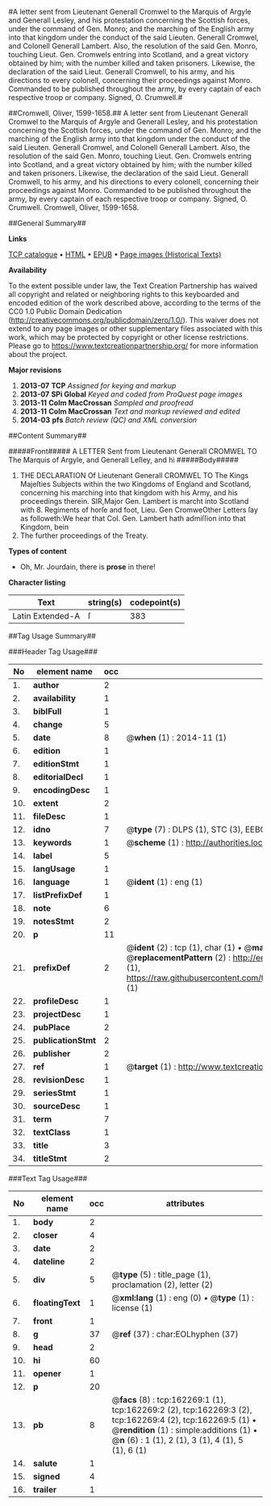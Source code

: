 #A letter sent from Lieutenant Generall Cromwel to the Marquis of Argyle and Generall Lesley, and his protestation concerning the Scottish forces, under the command of Gen. Monro; and the marching of the English army into that kingdom under the conduct of the said Lieuten. Generall Cromwel, and Colonell Generall Lambert. Also, the resolution of the said Gen. Monro, touching Lieut. Gen. Cromwels entring into Scotland, and a great victory obtained by him; with the number killed and taken prisoners. Likewise, the declaration of the said Lieut. Generall Cromwell, to his army, and his directions to every colonell, concerning their proceedings against Monro. Commanded to be published throughout the army, by every captain of each respective troop or company. Signed, O. Crumwell.#

##Cromwell, Oliver, 1599-1658.##
A letter sent from Lieutenant Generall Cromwel to the Marquis of Argyle and Generall Lesley, and his protestation concerning the Scottish forces, under the command of Gen. Monro; and the marching of the English army into that kingdom under the conduct of the said Lieuten. Generall Cromwel, and Colonell Generall Lambert. Also, the resolution of the said Gen. Monro, touching Lieut. Gen. Cromwels entring into Scotland, and a great victory obtained by him; with the number killed and taken prisoners. Likewise, the declaration of the said Lieut. Generall Cromwell, to his army, and his directions to every colonell, concerning their proceedings against Monro. Commanded to be published throughout the army, by every captain of each respective troop or company. Signed, O. Crumwell.
Cromwell, Oliver, 1599-1658.

##General Summary##

**Links**

[TCP catalogue](http://www.ota.ox.ac.uk/tcp/)  • 
[HTML](http://tei.it.ox.ac.uk/tcp/Texts-HTML/free/A80/A80937.html)  • 
[EPUB](http://tei.it.ox.ac.uk/tcp/Texts-EPUB/free/A80/A80937.epub) • 
[Page images (Historical Texts)](https://historicaltexts.jisc.ac.uk/eebo-99872288e)

**Availability**

To the extent possible under law, the Text Creation Partnership has waived all copyright and related or neighboring rights to this keyboarded and encoded edition of the work described above, according to the terms of the CC0 1.0 Public Domain Dedication (http://creativecommons.org/publicdomain/zero/1.0/). This waiver does not extend to any page images or other supplementary files associated with this work, which may be protected by copyright or other license restrictions. Please go to https://www.textcreationpartnership.org/ for more information about the project.

**Major revisions**

1. __2013-07__ __TCP__ *Assigned for keying and markup*
1. __2013-07__ __SPi Global__ *Keyed and coded from ProQuest page images*
1. __2013-11__ __Colm MacCrossan__ *Sampled and proofread*
1. __2013-11__ __Colm MacCrossan__ *Text and markup reviewed and edited*
1. __2014-03__ __pfs__ *Batch review (QC) and XML conversion*

##Content Summary##

#####Front#####
A LETTER Sent from Lieutenant Generall CROMWEL TO The Marquis of Argyle, and Generall Leſley, and hi
#####Body#####

1. THE DECLARATION Of Lieutenant Generall CROMWEL TO The Kings Majeſties Subjects within the two Kingdoms of England and Scotland, concerning his marching into that kingdom with his Army, and his proceedings therein.
SIR,Major Gen. Lambert is marcht into Scotland with 8. Regiments of horſe and foot, Lieu. Gen CromweOther Letters ſay as followeth:We hear that Col. Gen. Lambert hath admiſſion into that Kingdom, bein
1. The further proceedings of the Treaty.

**Types of content**

  * Oh, Mr. Jourdain, there is **prose** in there!

**Character listing**


|Text|string(s)|codepoint(s)|
|---|---|---|
|Latin Extended-A|ſ|383|

##Tag Usage Summary##

###Header Tag Usage###

|No|element name|occ|attributes|
|---|---|---|---|
|1.|__author__|2||
|2.|__availability__|1||
|3.|__biblFull__|1||
|4.|__change__|5||
|5.|__date__|8| @__when__ (1) : 2014-11 (1)|
|6.|__edition__|1||
|7.|__editionStmt__|1||
|8.|__editorialDecl__|1||
|9.|__encodingDesc__|1||
|10.|__extent__|2||
|11.|__fileDesc__|1||
|12.|__idno__|7| @__type__ (7) : DLPS (1), STC (3), EEBO-CITATION (1), PROQUEST (1), VID (1)|
|13.|__keywords__|1| @__scheme__ (1) : http://authorities.loc.gov/ (1)|
|14.|__label__|5||
|15.|__langUsage__|1||
|16.|__language__|1| @__ident__ (1) : eng (1)|
|17.|__listPrefixDef__|1||
|18.|__note__|6||
|19.|__notesStmt__|2||
|20.|__p__|11||
|21.|__prefixDef__|2| @__ident__ (2) : tcp (1), char (1)  •  @__matchPattern__ (2) : ([0-9\-]+):([0-9IVX]+) (1), (.+) (1)  •  @__replacementPattern__ (2) : http://eebo.chadwyck.com/downloadtiff?vid=$1&page=$2 (1), https://raw.githubusercontent.com/textcreationpartnership/Texts/master/tcpchars.xml#$1 (1)|
|22.|__profileDesc__|1||
|23.|__projectDesc__|1||
|24.|__pubPlace__|2||
|25.|__publicationStmt__|2||
|26.|__publisher__|2||
|27.|__ref__|1| @__target__ (1) : http://www.textcreationpartnership.org/docs/. (1)|
|28.|__revisionDesc__|1||
|29.|__seriesStmt__|1||
|30.|__sourceDesc__|1||
|31.|__term__|7||
|32.|__textClass__|1||
|33.|__title__|3||
|34.|__titleStmt__|2||


###Text Tag Usage###

|No|element name|occ|attributes|
|---|---|---|---|
|1.|__body__|2||
|2.|__closer__|4||
|3.|__date__|2||
|4.|__dateline__|2||
|5.|__div__|5| @__type__ (5) : title_page (1), proclamation (2), letter (2)|
|6.|__floatingText__|1| @__xml:lang__ (1) : eng (0)  •  @__type__ (1) : license (1)|
|7.|__front__|1||
|8.|__g__|37| @__ref__ (37) : char:EOLhyphen (37)|
|9.|__head__|2||
|10.|__hi__|60||
|11.|__opener__|1||
|12.|__p__|20||
|13.|__pb__|8| @__facs__ (8) : tcp:162269:1 (1), tcp:162269:2 (2), tcp:162269:3 (2), tcp:162269:4 (2), tcp:162269:5 (1)  •  @__rendition__ (1) : simple:additions (1)  •  @__n__ (6) : 1 (1), 2 (1), 3 (1), 4 (1), 5 (1), 6 (1)|
|14.|__salute__|1||
|15.|__signed__|4||
|16.|__trailer__|1||
